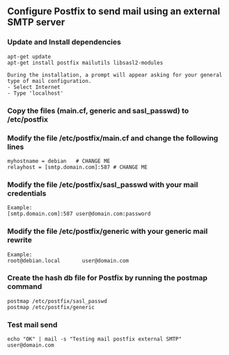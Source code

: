 ## Configure Postfix to send mail using an external SMTP server


### Update and Install dependencies

```
apt-get update
apt-get install postfix mailutils libsasl2-modules

During the installation, a prompt will appear asking for your general type of mail configuration.
- Select Internet
- Type 'localhost'
```
### Copy the files (main.cf, generic and sasl_passwd) to /etc/postfix

### Modify the file /etc/postfix/main.cf and change the following lines
```
myhostname = debian   # CHANGE ME
relayhost = [smtp.domain.com]:587 # CHANGE ME
```

### Modify the file /etc/postfix/sasl_passwd with your mail credentials
```
Example:
[smtp.domain.com]:587 user@domain.com:password
```

### Modify the file /etc/postfix/generic with your generic mail rewrite
```
Example:
root@debian.local       user@domain.com
```

### Create the hash db file for Postfix by running the postmap command
```
postmap /etc/postfix/sasl_passwd
postmap /etc/postfix/generic
```

### Test mail send
```
echo "OK" | mail -s "Testing mail postfix external SMTP" user@domain.com
```

